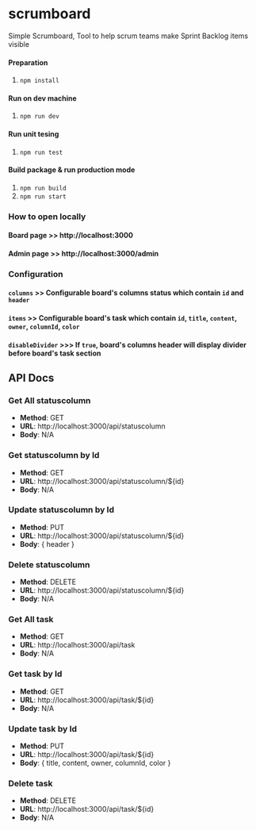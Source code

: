# scrumboard
Simple Scrumboard, Tool to help scrum teams make Sprint Backlog items visible

#### Preparation
1. `npm install`

#### Run on dev machine
1. `npm run dev`

#### Run unit tesing
1. `npm run test`

#### Build package  & run production mode
1. `npm run build`
2. `npm run start`


### How to open locally
#### Board page >> http://localhost:3000
#### Admin page >> http://localhost:3000/admin

### Configuration
#### `columns` >> Configurable board's columns status which contain `id` and `header`
#### `items` >> Configurable board's task which contain `id`, `title`, `content`, `owner`, `columnId`, `color`
#### `disableDivider` >>> If `true`, board's columns header will display divider before board's task section


## API Docs
### Get All statuscolumn
 - **Method**: GET
 - **URL**: http://localhost:3000/api/statuscolumn
 - **Body**: N/A
 
 ### Get statuscolumn by Id
 - **Method**: GET
 - **URL**: http://localhost:3000/api/statuscolumn/${id}
 - **Body**: N/A

  ### Update statuscolumn by Id
 - **Method**: PUT
 - **URL**: http://localhost:3000/api/statuscolumn/${id}
 - **Body**: { header }
 
 ### Delete statuscolumn
 - **Method**: DELETE
 - **URL**: http://localhost:3000/api/statuscolumn/${id}
 - **Body**: N/A

 ### Get All task
 - **Method**: GET
 - **URL**: http://localhost:3000/api/task
 - **Body**: N/A
 
 ### Get task by Id
 - **Method**: GET
 - **URL**: http://localhost:3000/api/task/${id}
 - **Body**: N/A

  ### Update task by Id
 - **Method**: PUT
 - **URL**: http://localhost:3000/api/task/${id}
 - **Body**: { title, content, owner, columnId, color }
 
 ### Delete task
 - **Method**: DELETE
 - **URL**: http://localhost:3000/api/task/${id}
 - **Body**: N/A
